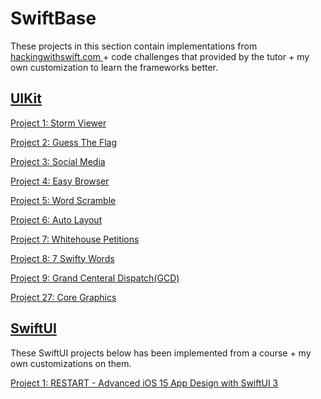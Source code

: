 # SwiftBase

These projects in this section contain implementations from [hackingwithswift.com ](https://www.hackingwithswift.com/read) + code challenges that provided by the tutor + my own customization to learn the frameworks better.


## [UIKit](https://www.hackingwithswift.com/100)

[Project 1: Storm Viewer](https://github.com/mamadfrhi/SwiftBase/tree/main/UIKit/Project1_StormViewer)

[Project 2: Guess The Flag](https://github.com/mamadfrhi/SwiftBase/tree/main/UIKit/Project2_GuessTheFlag)

[Project 3: Social Media](https://github.com/mamadfrhi/SwiftBase/tree/main/UIKit/Project3_SocialMedia)

[Project 4: Easy Browser](https://github.com/mamadfrhi/SwiftBase/tree/main/UIKit/Project4_EasyBrowser)

[Project 5: Word Scramble](https://github.com/mamadfrhi/SwiftBase/tree/main/UIKit/Project5_WordScramble)

[Project 6: Auto Layout](https://github.com/mamadfrhi/SwiftBase/tree/main/UIKit/Project6_AutoLayout)

[Project 7: Whitehouse Petitions](https://github.com/mamadfrhi/SwiftBase/tree/main/UIKit/Project7_WhitehousePetitions)

[Project 8: 7 Swifty Words](https://github.com/mamadfrhi/SwiftBase/tree/main/UIKit/Project8_7SwiftyWords)

[Project 9: Grand Centeral Dispatch(GCD)](https://github.com/mamadfrhi/SwiftBase/tree/main/UIKit/Project9_GrandCenteralDispatch)

[Project 27: Core Graphics](https://github.com/mamadfrhi/SwiftBase/tree/main/UIKit/Project27_CoreGraphic)


## [SwiftUI](https://developer.apple.com/xcode/swiftui/)

These SwiftUI projects below has been implemented from a course + my own customizations on them.

[Project 1: RESTART - Advanced iOS 15 App Design with SwiftUI 3](https://github.com/mamadfrhi/SwiftBase/tree/main/SwiftUI/Project1_Restart/)
